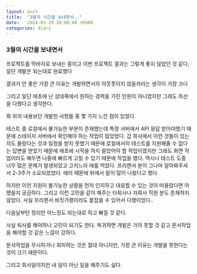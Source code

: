 ```yaml
---
layout: post
title:  "3월의 시간을 보내면서.."
date:   2024-03-29 10:00:00 +0900
categories: diary
---
```


### 3월의 시간을 보내면서

프로젝트를 막바지로 보내는 중이고 이번 프로젝트 결과는 그렇게 좋지 않았던 것 같다, 일단 개발은 되는대로 완료했다

결과가 안 좋은 가장 큰 이유는 개발하면서의 아웃풋이지 않을까라는 생각이 가장 크다

그리고 일단 애초에 난 상대쪽에서 원하는 경력을 가진 인원이 아니였지만 그래도 최선을 다했다고 생각한다.

뭐 위의 내용보단 개발한 사항들 중 몇 가지 느낀 점이 있었다.

테스트 중 로컬에서 불가능한 부분이 존재했는데 특정 서버에서 API 응답 받아야했기 때문에 스테이지 서버에서 확인해야 하는 작업이 많았었다. 갑 회사에서 이런 것들이 있는지도 몰랐다는 것과 일정을 받지 못했기 때문에 로컬에서의 테스트를 지원해줄 수 없다는 답변을 받았기 때문에 애초에 시작을 하지 말았어야 할 작업이였지만 그래도 화면 작업이라도 해두면 나중에 빠르게 고칠 수 있기 때문에 작업을 했다. 역시나 테스트 도중 너무 많은 문제가 발생되었고 고치느라 애를 먹었다. 프리랜서 분이 그나마 알아봐주셔서 2-3주가 소요되었었다. 에러 때문에 뒤에서 말이 많이 나왔다고 했다.

하지만 이런 지원이 불가능한 상황을 먼저 인지하고 대응할 수 있는 것이 떠올랐다면 어땠을지 궁금하다. 그리고 이런 고민을 같이 해주는 타회사나 자회사 직원 분도 존재하지 않았다. 사실 프리랜서 바짓가랭이라도 붙잡을 수 있어서 다행이었다..

다음날부턴 정리만 어느정도 되는대로 하고 빠질 것 같다.

사실 퇴사를 해야하나 고민이 되기도 한다. 복귀하면 개발은 거의 못할 것 같고 문서작업을 해야할 것 같은 느낌이 강하다.

문서작업을 무시하거나 회피하는 것은 절대 아니지만, 가장 큰 이유는 개발을 못한다는 것이 크기 때문이다.

그리고 회사일이지만 내 일이 아닌 일을 해주기도 싫다.